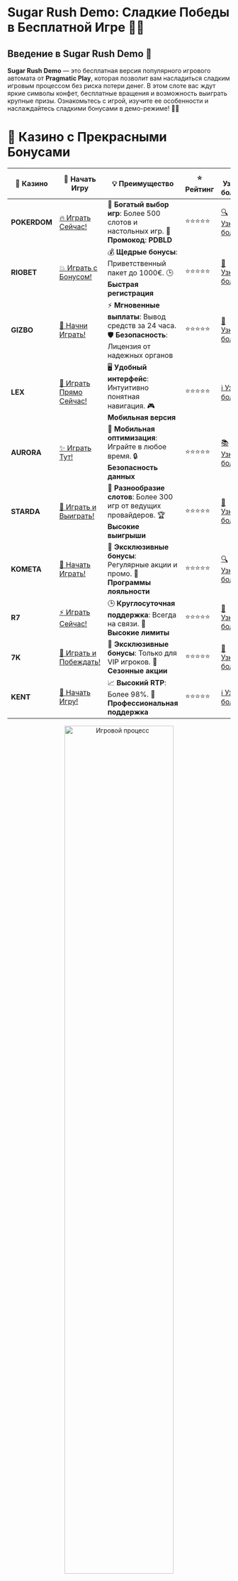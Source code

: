 # **Sugar Rush Demo: Сладкие Победы в Бесплатной Игре 🍬🎰**

## Введение в **Sugar Rush Demo** 🍭

**Sugar Rush Demo** — это бесплатная версия популярного игрового автомата от **Pragmatic Play**, которая позволит вам насладиться сладким игровым процессом без риска потери денег. В этом слоте вас ждут яркие символы конфет, бесплатные вращения и возможность выиграть крупные призы. Ознакомьтесь с игрой, изучите ее особенности и наслаждайтесь сладкими бонусами в демо-режиме! 🍬💥

# 🌟 Казино с Прекрасными Бонусами

| 🎲 **Казино** | 🔗 **Начать Игру** | 💡 **Преимущество** | ⭐ **Рейтинг** | 🔗 **Узнать больше** | 🆕 **Новая информация** |
|--------------|---------------------|---------------------|----------------|----------------------|-------------------------|
| **POKERDOM**  | [🔥 Играть Сейчас!](https://brandplay.link/4k77v2yx) | 🎉 **Богатый выбор игр**: Более 500 слотов и настольных игр. 🎁 **Промокод**: **PDBLD** | ⭐⭐⭐⭐⭐ | [🔍 Узнать больше](https://brandplay.link/4k77v2yx) | 🏆 **Победители турниров** получают эксклюзивные подарки! |
| **RIOBET**    | [💥 Играть с Бонусом!](https://brandplay.link/7xBLTPyj) | 💰 **Щедрые бонусы**: Приветственный пакет до 1000€. 🕒 **Быстрая регистрация** | ⭐⭐⭐⭐⭐ | [📖 Узнать больше](https://brandplay.link/7xBLTPyj) | 💬 **Поддержка 24/7** для комфортной игры в любое время! |
| **GIZBO**     | [🚀 Начни Играть!](https://brandplay.link/bprXw4YV) | ⚡ **Мгновенные выплаты**: Вывод средств за 24 часа. 🛡️ **Безопасность**: Лицензия от надежных органов | ⭐⭐⭐⭐⭐ | [📝 Узнать больше](https://brandplay.link/bprXw4YV) | 🔒 **SSL-шифрование** для максимальной безопасности данных игроков. |
| **LEX**       | [💎 Играть Прямо Сейчас!](https://brandplay.link/zW4hdDFV) | 🖥️ **Удобный интерфейс**: Интуитивно понятная навигация. 🎮 **Мобильная версия** | ⭐⭐⭐⭐⭐ | [ℹ️ Узнать больше](https://brandplay.link/zW4hdDFV) | 📱 **Поддержка всех мобильных устройств** для удобства игры в любом месте. |
| **AURORA**    | [✨ Играть Тут!](https://10trafic-stat2.com/click/668546556bcc6313411604bd/6766/13032/subaccount) | 📱 **Мобильная оптимизация**: Играйте в любое время. 🔒 **Безопасность данных** | ⭐⭐⭐⭐⭐ | [📚 Узнать больше](https://10trafic-stat2.com/click/668546556bcc6313411604bd/6766/13032/subaccount) | 🌍 **Международная лицензия** на деятельность в разных странах. |
| **STARDА**    | [🎉 Играть и Выиграть!](https://brandplay.link/fB7xwRFL) | 🎰 **Разнообразие слотов**: Более 300 игр от ведущих провайдеров. 🏆 **Высокие выигрыши** | ⭐⭐⭐⭐⭐ | [🔎 Узнать больше](https://brandplay.link/fB7xwRFL) | 🎉 **Ежемесячные турниры** с крупными призами! |
| **KOMETA**    | [🎁 Начать Играть!](https://brandplay.link/8ZymQJV8) | 🎁 **Эксклюзивные бонусы**: Регулярные акции и промо. 🔄 **Программы лояльности** | ⭐⭐⭐⭐⭐ | [🔍 Узнать больше](https://brandplay.link/8ZymQJV8) | 🌟 **Персонализированные предложения** для долгосрочных игроков. |
| **R7**        | [⚡ Играть Сейчас!](https://brandplay.link/bMd3Yjsw) | 🕒 **Круглосуточная поддержка**: Всегда на связи. 💸 **Высокие лимиты** | ⭐⭐⭐⭐⭐ | [📖 Узнать больше](https://brandplay.link/bMd3Yjsw) | 🎯 **Рейтинг игроков** для лучших участников. |
| **7K**        | [🎯 Играть и Побеждать!](https://brandplay.link/BvQyFShp) | 🌟 **Эксклюзивные бонусы**: Только для VIP игроков. 🎉 **Сезонные акции** | ⭐⭐⭐⭐⭐ | [📝 Узнать больше](https://brandplay.link/BvQyFShp) | 🥇 **Особые привилегии** для постоянных игроков. |
| **KENT**      | [🔑 Начать Игру!](https://brandplay.link/Fv2WP3js) | 📈 **Высокий RTP**: Более 98%. 💼 **Профессиональная поддержка** | ⭐⭐⭐⭐⭐ | [ℹ️ Узнать больше](https://brandplay.link/Fv2WP3js) | 💬 **Поддержка на нескольких языках** для удобства игроков. |

<div align="center"> <img src="https://i.pinimg.com/originals/1d/b3/25/1db325483acbe642c6d4e6fdd73a4988.gif" alt="Игровой процесс" width="70%"> </div>
---

# 🚀 Быстрые Выигрыши и Поддержка

| 🎲 **Казино** | 🔗 **Начать Игру** | 💡 **Преимущество** | ⭐ **Рейтинг** | 🔗 **Узнать больше** | 🆕 **Новая информация** |
|--------------|---------------------|---------------------|----------------|----------------------|-------------------------|
| **GAMA**      | [🎯 Играть Прямо Сейчас!](https://brandplay.link/j6NMKsDz) | 🔍 **Интуитивный интерфейс**: Легкость использования. 🏅 **Престижные турниры** | ⭐⭐⭐⭐☆ | [🔎 Узнать больше](https://brandplay.link/j6NMKsDz) | 🏆 **Турниры с большими призами** каждый месяц. |
| **ONION**     | [💥 Играть и Выигрывать!](https://brandplay.link/zBGRVpQ9) | 🤑 **Низкие ставки**: Идеально для начинающих. 🔄 **Быстрые выводы** | ⭐⭐⭐⭐☆ | [🔍 Узнать больше](https://brandplay.link/zBGRVpQ9) | 🎮 **Казино для новичков** с простыми правилами. |
| **ЧЕМПИОН**   | [🏅 Играть в Турнире!](https://temon-gter.cfd/go/lRq?p80412p304504pcc44t17455) | 🏅 **Лояльная программа**: Награды за активность. 🎁 **Ежемесячные бонусы** | ⭐⭐⭐⭐☆ | [📖 Узнать больше](https://temon-gter.cfd/go/lRq?p80412p304504pcc44t17455) | 🥇 **Турниры и лояльность** — каждый шаг вознаграждается. |
| **VAVADA**    | [🚀 Играть Без Ожидания!](https://vavadapartner.pro/?promo=ea5c9275-6854-4505-94fc-95ab18221945-linkb2) | 🚀 **Быстрая регистрация**: Начните играть мгновенно. 🔐 **Безопасные транзакции** | ⭐⭐⭐⭐☆ | [📝 Узнать больше](https://vavadapartner.pro/?promo=ea5c9275-6854-4505-94fc-95ab18221945-linkb2) | 🏆 **Программа для новых игроков** с бонусами за регистрацию. |
| **FRIENDS**   | [🎉 Играть и Развлекаться!](https://gofriends.mba/linkb2) | 🤝 **Социальные игры**: Играйте с друзьями. 🌐 **Мультиплатформенность** | ⭐⭐⭐⭐☆ | [ℹ️ Узнать больше](https://gofriends.mba/linkb2) | 🎮 **Играйте с друзьями** и зарабатывайте бонусы за совместные действия. |
| **1WIN**      | [⚡ Играть и Выигрывать!](https://brandplay.link/smXVpBbG) | 🏆 **Спортивные ставки**: Широкий выбор видов спорта. 💵 **Высокие коэффициенты** | ⭐⭐⭐⭐☆ | [📚 Узнать больше](https://brandplay.link/smXVpBbG) | ⚽ **Бонусы на спортивные ставки** для активных игроков. |
| **DRIP**      | [💥 Играть Сразу!](https://drp-ircp01.com/c07e6a3db) | 🌐 **Инновационные игры**: Новейшие игровые технологии. 🛡️ **Высокая безопасность** | ⭐⭐⭐⭐☆ | [🔎 Узнать больше](https://drp-ircp01.com/c07e6a3db) | 🔧 **Инновационные функции** для удобства игры. |
| **JOYCASINO** | [🎰 Играть И Побеждать!](https://rpc30.call2me.pro/?/ru/registration?apkpop=0&partner=p24970p3291217pc98f) | 🎁 **Приятные бонусы**: Ежедневные акции и подарки. 🕹️ **Разнообразие игр** | ⭐⭐⭐⭐☆ | [🔍 Узнать больше](https://rpc30.call2me.pro/?/ru/registration?apkpop=0&partner=p24970p3291217pc98f) | 🎉 **Щедрые фриспины** для новых игроков. |
| **PLAYFORTUNA** | [🔥 Играть С Бонусом!](https://fortunapromo.net/alt/playfortuna/registration?0dc4a9362a71feb7e3f165fb8e766f70) | 🎉 **Регулярные акции**: Бонусы, фриспины и многое другое. 🏅 **Турниры** | ⭐⭐⭐⭐☆ | [📚 Узнать больше](https://fortunapromo.net/alt/playfortuna/registration?0dc4a9362a71feb7e3f165fb8e766f70) | 🎯 **Выгодные предложения** на популярные игры. |
| **SYKAA**     | [💸 Играть Сейчас!](https://s-two-way.com/?source=linkb2&pid=30697) | 💸 **Доступные ставки**: Идеально для новичков. 🎁 **Щедрые бонусы** | ⭐⭐⭐⭐☆ | [🔍 Узнать больше](https://s-two-way.com/?source=linkb2&pid=30697) | 💥 **Акции с большими бонусами** для новичков и опытных игроков. |

<div align="center"> <img src="https://schaeffers-cdn.s3.amazonaws.com/images/default-source/schaeffers-cdn-images/default-images/sectors/bigstock-casino-gambling-concept-with-f-369012793.jpg?sfvrsn=493ad806_4" alt="Игровой процесс" width="70%"> </div>
---

# 💸 Казино с Привлекательными Программами Лояльности

| 🎲 **Казино** | 🔗 **Начать Игру** | 💡 **Преимущество** | ⭐ **Рейтинг** | 🔗 **Узнать больше** | 🆕 **Новая информация** |
|--------------|---------------------|---------------------|----------------|----------------------|-------------------------|
| **KOMETA**    | [🎯 Начни Играть!](https://brandplay.link/8ZymQJV8) | 🎁 **Эксклюзивные бонусы**: Регулярные акции и промо. 🔄 **Программы лояльности** | ⭐⭐⭐⭐⭐ | [🔍 Узнать больше](https://brandplay.link/8ZymQJV8) | 🌟 **Персонализированные предложения** для долгосрочных игроков. |
| **1Xslots**   | [🏅 Играть Прямо Сейчас!](https://brandplay.link/hSB1khtr) | 🎉 **Множество акций**: Еженедельные бонусы и турниры. 🛡️ **Безопасность** | ⭐⭐⭐⭐⭐ | [📚 Узнать больше](https://brandplay.link/hSB1khtr) | 🏅 **Награды за активность**: участники программы лояльности получают специальные привилегии. |
| **R7**        | [🚀 Играть Сейчас!](https://brandplay.link/bMd3Yjsw) | 🕒 **Круглосуточная поддержка**: Всегда на связи. 💸 **Высокие лимиты** | ⭐⭐⭐⭐⭐ | [📖 Узнать больше](https://brandplay.link/bMd3Yjsw) | 💬 **VIP-поддержка** для постоянных игроков с приоритетом. |

<div align="center"> <img src="https://i.pinimg.com/originals/1d/b3/25/1db325483acbe642c6d4e6fdd73a4988.gif" alt="Игровой процесс" width="70%"> </div>
---

---

## Описание слота **Sugar Rush** 🎰🍒

**Sugar Rush** — это яркий и красочный видеослот с 6 барабанами и 20 линиями выплат. Игрокам предстоит собирать комбинации из сладких символов, таких как леденцы, карамельки и другие вкусные угощения. Этот слот отличается не только потрясающей графикой, но и уникальными бонусными функциями, которые могут принести большие выигрыши.

### Особенности **Sugar Rush** 🍩

1. **Тема**: Слот наполнен сладкими символами, которые создают атмосферу настоящего кондитерского рая.
2. **Бонусы**: В игре доступны бесплатные вращения с множителями, которые могут значительно увеличить ваш выигрыш.
3. **RTP**: Высокий процент возврата к игроку — 96.5%, что делает слот привлекательным для многих игроков.
4. **Ставки**: Доступные ставки варьируются, что позволяет как новичкам, так и опытным игрокам наслаждаться игрой.

---

## Как играть в **Sugar Rush Demo**? 🎮

**Sugar Rush Demo** предоставляет вам возможность бесплатно попробовать все функции игры и получить представление о том, как работает слот. Для начала игры достаточно выбрать ставку и нажать на кнопку вращения. Символы на барабанах будут выпадать случайным образом, а выигрыши начисляются за комбинации одинаковых символов.

### 1. **Запуск игры** 🎰

Просто выберите ставку и нажмите на кнопку для вращения барабанов. Если вам выпадет выигрышная комбинация, вы получите выплату, которая зависит от символов и их положения на барабанах.

### 2. **Бонусные функции** 🎁

- **Бесплатные вращения**: Для активации бесплатных вращений вам нужно собрать три или больше символов с конфетами на барабанах.
- **Множители**: В режиме бесплатных вращений множители могут значительно увеличить ваши выигрыши, что добавляет дополнительное волнение и возможность крупных выплат.

### 3. **Символы и их значения** 🍬💰

- **Wild**: Символ Wild (конфета) заменяет другие символы на барабанах, создавая выигрышные комбинации.
- **Scatter**: Символ Scatter (конфетная звезда) активирует бонусные функции и бесплатные вращения.
- **Сладкие символы**: Леденцы, карамельки и другие сладости — это основные символы, приносящие вам выигрыши.

---

## Преимущества игры в **Sugar Rush Demo** 🎉

### 1. **Бесплатная игра без риска** 🎯

Играйте в **Sugar Rush Demo** абсолютно бесплатно и без риска потерять деньги. Это отличный способ познакомиться с игрой и изучить все ее функции.

### 2. **Возможность потренироваться** 🏅

Демо-режим позволяет новичкам разобраться в механике игры и ее бонусах перед тем, как перейти к игре на реальные деньги.

### 3. **Доступность на мобильных устройствах** 📱

Игра доступна на всех мобильных устройствах, что позволяет вам наслаждаться игровым процессом где угодно и когда угодно. Слот адаптирован для игры на смартфонах и планшетах.

---

## Где играть в **Sugar Rush Demo**? 💎🎰

**Sugar Rush Demo** можно найти в лучших онлайн-казино, поддерживающих слоты от **Pragmatic Play**. Например, вы можете попробовать эту игру в следующих казино:

### 1. **Pokerdom** 🏆

- **Лицензия**: Curacao
- **Особенности**: Простой интерфейс, удобные способы пополнения и вывода средств, а также доступ к слоту **Sugar Rush Demo**.

#### Преимущества:
- Большой выбор игр от **Pragmatic Play**.
- Регулярные бонусы для новых игроков.
- Быстрые выплаты.

---

### 2. **Riobet** 💎

- **Лицензия**: Malta Gaming Authority
- **Особенности**: Казино с большим ассортиментом слотов от **Pragmatic Play**, в том числе **Sugar Rush Demo**, а также привлекательными бонусами для новых игроков.

#### Преимущества:
- Отличная поддержка клиентов.
- Регулярные акции и турниры.
- Удобный процесс пополнения и вывода средств.

---

### 3. **Gizbo** 🎉

- **Лицензия**: UK Gambling Commission
- **Особенности**: Казино с удобной платформой для игры в демо-режиме, включая **Sugar Rush Demo**, и множеством бонусов для новых пользователей.

#### Преимущества:
- Простая навигация и дружелюбный интерфейс.
- Большой выбор слотов.
- Высокий уровень безопасности.

---

### 4. **LEX** ✨

- **Лицензия**: Curacao eGaming
- **Особенности**: Простой интерфейс и доступность игры **Sugar Rush Demo** без регистрации и депозита.

#### Преимущества:
- Быстрая регистрация и вывод средств.
- Привлекательные бонусы для новичков.
- Хорошая мобильная версия.

---

### 5. **Aurora** 🌟

- **Лицензия**: Malta Gaming Authority
- **Особенности**: Казино с отличной коллекцией слотов и бонусов, включая демо-режим для **Sugar Rush**.

#### Преимущества:
- Поддержка множества платежных методов.
- Доступность на мобильных устройствах.
- Регулярные бонусы и акции.

---

## Заключение: Наслаждайтесь **Sugar Rush Demo**! 🍬🎉

**Sugar Rush Demo** — это идеальный способ насладиться сладким игровым процессом без риска для бюджета. Пробуйте бесплатную версию, изучайте бонусные функции и готовьтесь к большим победам в реальной игре! 🎰💰

---

## Часто задаваемые вопросы (FAQ) ❓📚

### 1. Что такое **Sugar Rush Demo**? 🎮

**Sugar Rush Demo** — это бесплатная версия игрового автомата **Sugar Rush** от **Pragmatic Play**, в которой можно играть без риска потерь.

### 2. Как активируются бонусы в **Sugar Rush**? 🎁

Бонусы активируются при выпадении символов с конфетами на барабанах, что запускает бесплатные вращения с множителями.

### 3. Где играть в **Sugar Rush Demo**? 🎰

**Sugar Rush Demo** доступна в таких казино, как **Pokerdom**, **Riobet**, **Gizbo**, **LEX** и **Aurora**.

---

Приятной игры и сладких побед с **Sugar Rush Demo**! 🍬💰
